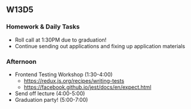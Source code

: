 ## W13D5
### Homework & Daily Tasks

* Roll call at 1:30PM due to graduation!
* Continue sending out applications and fixing up application materials

### Afternoon
* Frontend Testing Workshop (1:30-4:00)
  * https://redux.js.org/recipes/writing-tests
  * https://facebook.github.io/jest/docs/en/expect.html
* Send off lecture (4:00-5:00)
* Graduation party! (5:00-7:00)


[Jobberwocky]: http://progress.appacademy.io/jobberwocky
[pair-boarding-index]: ../technical-skills/whiteboarding/index.md

